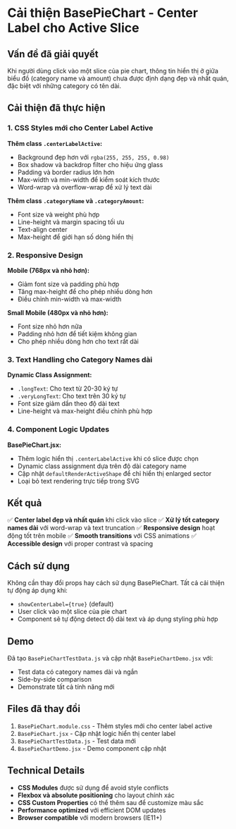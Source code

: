 # Cải thiện BasePieChart - Center Label cho Active Slice

## Vấn đề đã giải quyết

Khi người dùng click vào một slice của pie chart, thông tin hiển thị ở giữa biểu đồ (category name và amount) chưa được định dạng đẹp và nhất quán, đặc biệt với những category có tên dài.

## Cải thiện đã thực hiện

### 1. CSS Styles mới cho Center Label Active

**Thêm class `.centerLabelActive`:**
- Background đẹp hơn với `rgba(255, 255, 255, 0.98)`
- Box shadow và backdrop filter cho hiệu ứng glass
- Padding và border radius lớn hơn
- Max-width và min-width để kiểm soát kích thước
- Word-wrap và overflow-wrap để xử lý text dài

**Thêm class `.categoryName` và `.categoryAmount`:**
- Font size và weight phù hợp
- Line-height và margin spacing tối ưu
- Text-align center
- Max-height để giới hạn số dòng hiển thị

### 2. Responsive Design

**Mobile (768px và nhỏ hơn):**
- Giảm font size và padding phù hợp
- Tăng max-height để cho phép nhiều dòng hơn
- Điều chỉnh min-width và max-width

**Small Mobile (480px và nhỏ hơn):**
- Font size nhỏ hơn nữa
- Padding nhỏ hơn để tiết kiệm không gian
- Cho phép nhiều dòng hơn cho text rất dài

### 3. Text Handling cho Category Names dài

**Dynamic Class Assignment:**
- `.longText`: Cho text từ 20-30 ký tự
- `.veryLongText`: Cho text trên 30 ký tự
- Font size giảm dần theo độ dài text
- Line-height và max-height điều chỉnh phù hợp

### 4. Component Logic Updates

**BasePieChart.jsx:**
- Thêm logic hiển thị `.centerLabelActive` khi có slice được chọn
- Dynamic class assignment dựa trên độ dài category name
- Cập nhật `defaultRenderActiveShape` để chỉ hiển thị enlarged sector
- Loại bỏ text rendering trực tiếp trong SVG

## Kết quả

✅ **Center label đẹp và nhất quán** khi click vào slice
✅ **Xử lý tốt category names dài** với word-wrap và text truncation
✅ **Responsive design** hoạt động tốt trên mobile
✅ **Smooth transitions** với CSS animations
✅ **Accessible design** với proper contrast và spacing

## Cách sử dụng

Không cần thay đổi props hay cách sử dụng BasePieChart. Tất cả cải thiện tự động áp dụng khi:
- `showCenterLabel={true}` (default)
- User click vào một slice của pie chart
- Component sẽ tự động detect độ dài text và áp dụng styling phù hợp

## Demo

Đã tạo `BasePieChartTestData.js` và cập nhật `BasePieChartDemo.jsx` với:
- Test data có category names dài và ngắn
- Side-by-side comparison
- Demonstrate tất cả tính năng mới

## Files đã thay đổi

1. `BasePieChart.module.css` - Thêm styles mới cho center label active
2. `BasePieChart.jsx` - Cập nhật logic hiển thị center label
3. `BasePieChartTestData.js` - Test data mới
4. `BasePieChartDemo.jsx` - Demo component cập nhật

## Technical Details

- **CSS Modules** được sử dụng để avoid style conflicts
- **Flexbox và absolute positioning** cho layout chính xác
- **CSS Custom Properties** có thể thêm sau để customize màu sắc
- **Performance optimized** với efficient DOM updates
- **Browser compatible** với modern browsers (IE11+)
